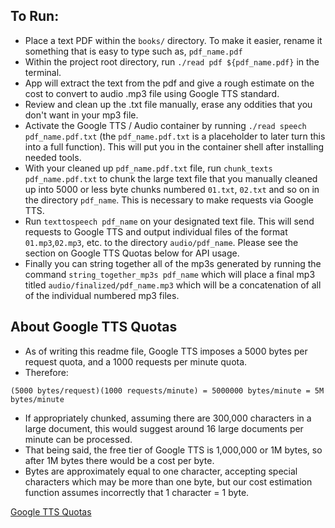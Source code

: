 ## To Run:

* Place a text PDF within the `books/` directory. To make it easier, rename it something that is easy to type such as, `pdf_name.pdf`
* Within the project root directory, run `./read pdf ${pdf_name.pdf}` in the terminal.
* App will extract the text from the pdf and give a rough estimate on the cost to convert to audio .mp3 file using Google TTS standard.
* Review and clean up the .txt file manually, erase any oddities that you don't want in your mp3 file.
* Activate the Google TTS / Audio container by running `./read speech pdf_name.pdf.txt` (the `pdf_name.pdf.txt` is a placeholder to later turn this into a full function). This will put you in the container shell after installing needed tools.
* With your cleaned up `pdf_name.pdf.txt` file, run `chunk_texts pdf_name.pdf.txt` to chunk the large text file that you manually cleaned up into 5000 or less byte chunks numbered `01.txt`, `02.txt` and so on in the directory `pdf_name`. This is necessary to make requests via Google TTS.
* Run `texttospeech pdf_name` on your designated text file. This will send requests to Google TTS and output individual files of the format `01.mp3`,`02.mp3`, etc. to the directory `audio/pdf_name`. Please see the section on Google TTS Quotas below for API usage.
* Finally you can string together all of the mp3s generated by running the command `string_together_mp3s pdf_name` which will place a final mp3 titled `audio/finalized/pdf_name.mp3` which will be a concatenation of all of the individual numbered mp3 files.

## About Google TTS Quotas

* As of writing this readme file, Google TTS imposes a 5000 bytes per request quota, and a 1000 requests per minute quota.
* Therefore:

```
(5000 bytes/request)(1000 requests/minute) = 5000000 bytes/minute = 5M bytes/minute
```

* If appropriately chunked, assuming there are 300,000 characters in a large document, this would suggest around 16 large documents per minute can be processed.
* That being said, the free tier of Google TTS is 1,000,000 or 1M bytes, so after 1M bytes there would be a cost per byte.
* Bytes are approximately equal to one character, accepting special characters which may be more than one byte, but our cost estimation function assumes incorrectly that 1 character = 1 byte.


[Google TTS Quotas](https://cloud.google.com/text-to-speech/quotas)